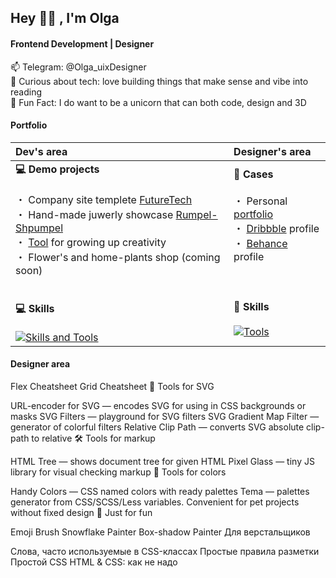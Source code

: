 ## Hey 👋🏼 , I'm Olga
#### Frontend Development | Designer

📫 Telegram: @Olga_uixDesigner \
🚀 Curious about tech: love building things that make sense and vibe into reading \
🧩 Fun Fact: I do want to be a unicorn that can both code, design and 3D

#### Portfolio


| Dev's area       | Designer's area        |
| :------------- | :------------- |
|**💻 Demo projects** <br><br> ・ Company site templete [FutureTech](https://polite-liger-b3086d.netlify.app/) <br>・ Hand-made juwerly showcase [Rumpel-Shpumpel](https://rumpel-shpumpel-96gr2.netlify.app/) <br>・ [Tool](https://creativity-tool.netlify.app/) for growing up creativity <br>・ Flower's and home-plants shop (coming soon) <br><br><br>**💻 Skills** <br><br> [![Skills and Tools](https://skillicons.dev/icons?i=js,html,css,github,react,bootstrap,vscode&perline=4)](https://skillicons.dev)|**🎨 Cases** <br><br> ・ Personal [portfolio](http://uiuxdesigner.ru/) <br>・ [Dribbble](https://dribbble.com/Ossikuro) profile <br>・ [Behance](https://www.behance.net/criotivity) profile <br><br><br><br>**🎨 Skills** <br><br> [![Tools](https://skillicons.dev/icons?i=figma,ai,ps,ae,blender,webflow&perline=4)](https://skillicons.dev)|

#### Designer area

Flex Cheatsheet
Grid Cheatsheet
📐 Tools for SVG

URL-encoder for SVG — encodes SVG for using in CSS backgrounds or masks
SVG Filters — playground for SVG filters
SVG Gradient Map Filter — generator of colorful filters
Relative Clip Path — converts SVG absolute clip-path to relative
🛠 Tools for markup

HTML Tree — shows document tree for given HTML
Pixel Glass — tiny JS library for visual checking markup
🎨 Tools for colors

Handy Colors — CSS named colors with ready palettes
Tema — palettes generator from CSS/SCSS/Less variables. Convenient for pet projects without fixed design
💃 Just for fun

Emoji Brush
Snowflake Painter
Box-shadow Painter
Для верстальщиков

Слова, часто используемые в CSS-классах
Простые правила разметки
Простой CSS
HTML & CSS: как не надо

